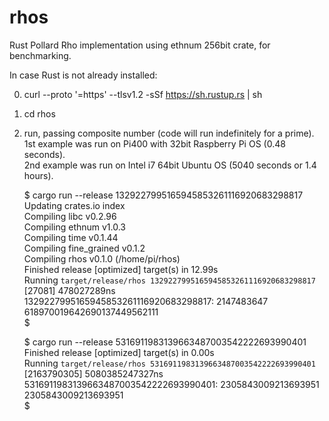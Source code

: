 # rhos
Rust Pollard Rho implementation using ethnum 256bit crate, for benchmarking. 

In case Rust is not already installed:  

0) curl --proto '=https' --tlsv1.2 -sSf https://sh.rustup.rs | sh

2) cd rhos

3) run, passing composite number (code will run indefinitely for a prime).  
1st example was run on Pi400 with 32bit Raspberry Pi OS (0.48 seconds).  
2nd example was run on Intel i7 64bit Ubuntu OS (5040 seconds or 1.4 hours).  

    $ cargo run --release 1329227995165945853261116920683298817  
        Updating crates.io index  
       Compiling libc v0.2.96  
       Compiling ethnum v1.0.3  
       Compiling time v0.1.44  
       Compiling fine_grained v0.1.2  
       Compiling rhos v0.1.0 (/home/pi/rhos)  
        Finished release [optimized] target(s) in 12.99s  
         Running `target/release/rhos 1329227995165945853261116920683298817`  
    [27081] 478027289ns  
    1329227995165945853261116920683298817: 2147483647 618970019642690137449562111  
    $

    $ cargo run --release 5316911983139663487003542222693990401  
        Finished release [optimized] target(s) in 0.00s  
         Running `target/release/rhos 5316911983139663487003542222693990401`  
    [2163790305] 5080385247327ns  
    5316911983139663487003542222693990401: 2305843009213693951 2305843009213693951  
    $
